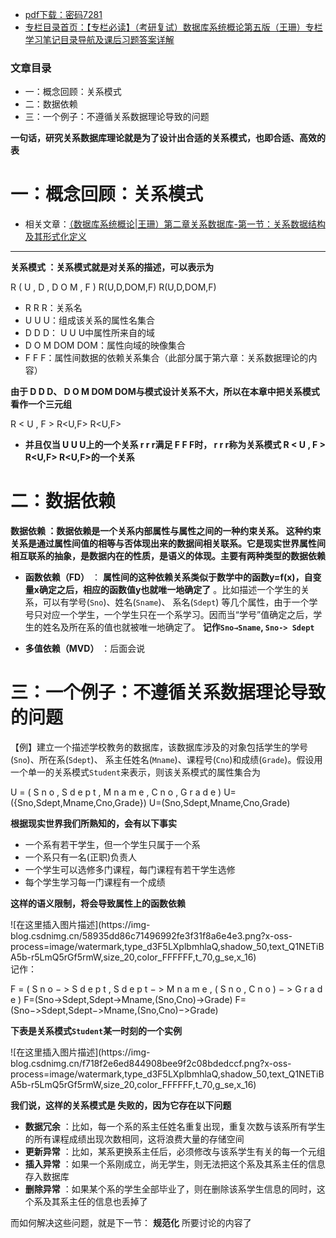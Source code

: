   * [pdf下载：密码7281](https://url18.ctfile.com/f/22722418-803434693-77fa8b)
  * [专栏目录首页：【专栏必读】（考研复试）数据库系统概论第五版（王珊）专栏学习笔记目录导航及课后习题答案详解](https://zhangxing-tech.blog.csdn.net/article/details/122771126)

### 文章目录

  * 一：概念回顾：关系模式
  * 二：数据依赖
  * 三：一个例子：不遵循关系数据理论导致的问题

**一句话，研究关系数据库理论就是为了设计出合适的关系模式，也即合适、高效的表**

# 一：概念回顾：关系模式

  * 相关文章：[（数据库系统概论|王珊）第二章关系数据库-第一节：关系数据结构及其形式化定义](https://blog.csdn.net/qq_39183034/article/details/122535012?ops_request_misc=%257B%2522request%255Fid%2522%253A%2522164300528716780271512022%2522%252C%2522scm%2522%253A%252220140713.130102334.pc%255Fblog.%2522%257D&request_id=164300528716780271512022&biz_id=0&utm_medium=distribute.pc_search_result.none-task-blog-2~blog~first_rank_ecpm_v1~rank_v31_ecpm-1-122535012.nonecase&utm_term=%E5%85%B3%E7%B3%BB%E6%A8%A1%E5%BC%8F&spm=1018.2226.3001.4450)

* * *

**关系模式 ：关系模式就是对关系的描述，可以表示为**

R ( U , D , D O M , F ) R(U,D,DOM,F) R(U,D,DOM,F)

  * R R R：关系名
  * U U U：组成该关系的属性名集合
  * D D D： U U U中属性所来自的域
  * D O M DOM DOM：属性向域的映像集合
  * F F F：属性间数据的依赖关系集合（此部分属于第六章：关系数据理论的内容）

**由于 D D D、 D O M DOM DOM与模式设计关系不大，所以在本章中把关系模式看作一个三元组**

R < U , F > R<U,F> R<U,F>

  * **并且仅当 U U U上的一个关系 r r r满足 F F F时， r r r称为关系模式 R < U , F > R<U,F> R<U,F>的一个关系**

# 二：数据依赖

**数据依赖 ：数据依赖是一个关系内部属性与属性之间的一种约束关系。
这种约束关系是通过属性间值的相等与否体现出来的数据间相关联系。它是现实世界属性间相互联系的抽象，是数据内在的性质，是语义的体现。主要有两种类型的数据依赖**

  * **函数依赖（FD）** ： **属性间的这种依赖关系类似于数学中的函数y=f(x)，自变量x确定之后，相应的函数值y也就唯一地确定了** 。比如描述一个学生的关系，可以有学号(`Sno`)、姓名(`Sname`)、 系名(`Sdept`) 等几个属性，由于一个学号只对应一个学生，一个学生只在一个系学习。因而当“学号”值确定之后，学生的姓名及所在系的值也就被唯一地确定了。 **记作`Sno→Sname`, `Sno-> Sdept`**

  * **多值依赖（MVD）** ：后面会说

# 三：一个例子：不遵循关系数据理论导致的问题

【例】建立一个描述学校教务的数据库，该数据库涉及的对象包括学生的学号  
(`Sno`)、所在系(`Sdept`)、
系主任姓名(`Mname`)、课程号(`Cno`)和成绩(`Grade`)。假设用一个单一的关系模式`Student`来表示，则该关系模式的属性集合为

U = ( S n o , S d e p t , M n a m e , C n o , G r a d e )
U=({Sno,Sdept,Mname,Cno,Grade}) U=(Sno,Sdept,Mname,Cno,Grade)

**根据现实世界我们所熟知的，会有以下事实**

  * 一个系有若干学生，但一个学生只属于一个系
  * 一个系只有一名(正职)负责人
  * 一个学生可以选修多门课程，每门课程有若干学生选修
  * 每个学生学习每一门课程有一个成绩

**这样的语义限制，将会导致属性上的函数依赖**

![在这里插入图片描述](https://img-
blog.csdnimg.cn/58935dd86c71496992fe3f31f8a6e4e3.png?x-oss-
process=image/watermark,type_d3F5LXplbmhlaQ,shadow_50,text_Q1NETiBA5b-r5LmQ5rGf5rmW,size_20,color_FFFFFF,t_70,g_se,x_16)  
记作：

F = ( S n o − > S d e p t , S d e p t − > M n a m e , ( S n o , C n o ) − > G
r a d e ) F=(Sno->Sdept,Sdept->Mname,(Sno,Cno)->Grade)
F=(Sno−>Sdept,Sdept−>Mname,(Sno,Cno)−>Grade)

**下表是关系模式`Student`某一时刻的一个实例**

![在这里插入图片描述](https://img-
blog.csdnimg.cn/f718f2e6ed844908bee9f2c08bdedccf.png?x-oss-
process=image/watermark,type_d3F5LXplbmhlaQ,shadow_50,text_Q1NETiBA5b-r5LmQ5rGf5rmW,size_20,color_FFFFFF,t_70,g_se,x_16)

**我们说，这样的关系模式是 失败的，因为它存在以下问题**

  * **数据冗余** ：比如，每一个系的系主任姓名重复出现，重复次数与该系所有学生的所有课程成绩出现次数相同，这将浪费大量的存储空间
  *  **更新异常** ：比如，某系更换系主任后，必须修改与该系学生有关的每一个元组
  *  **插入异常** ：如果一个系刚成立，尚无学生，则无法把这个系及其系主任的信息存入数据库
  *  **删除异常** ：如果某个系的学生全部毕业了，则在删除该系学生信息的同时，这个系及其系主任的信息也丢掉了

而如何解决这些问题，就是下一节： **规范化** 所要讨论的内容了

